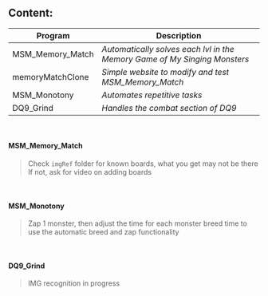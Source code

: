 ## Content:
| **Program** | **Description** |
| --- | --- |
| MSM_Memory_Match | *Automatically solves each lvl in the Memory Game of My Singing Monsters* |
| memoryMatchClone | *Simple website to modify and test MSM_Memory_Match* |
| MSM_Monotony | *Automates repetitive tasks* |
| DQ9_Grind | *Handles the combat section of DQ9* |
<br />

#### MSM_Memory_Match
> Check `imgRef` folder for known boards, what you get may not be there <br />
> If not, ask for video on adding boards
<br />

#### MSM_Monotony
> Zap 1 monster, then adjust the time for each monster breed time to use the automatic breed and zap functionality
<br />

#### DQ9_Grind
> IMG recognition in progress